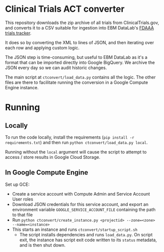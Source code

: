# Clinical Trials ACT converter

This repository downloads the zip archive of all trials from
ClinicalTrials.gov, and converts it to a CSV suitable for ingestion
into EBM DataLab's [FDAAA trials tracker](https://github.com/ebmdatalab/clinicaltrials-act-tracker).

It does so by converting the XML to lines of JSON, and then iterating
over each row and applying custom logic.

The JSON step is time-consuming, but useful to EBM DataLab as it's a
format that can be imported directly into Google BigQuery. We archive
the JSON every day so we can audit historic changes.

The main script at `ctconvert/load_data.py` contains all the
logic. The other files are there to facilitate running the conversion
in a Google Compute Engine instance.

# Running

## Locally

To run the code locally, install the requirements (`pip install -r requirements.txt`) and then run `python ctconvert/load_data.py local`.

Running without the `local` argument will cause the script to attempt to access / store results in Google Cloud Storage.

## In Google Compute Engine

Set up GCE:

* Create a service account with Compute Admin and Service Account User roles
* Download JSON credentials for this service account, and export an environment variable `GOOGLE_SERVICE_ACCOUNT_FILE` containing the path to that file
* Run `python ctconvert/create_instance.py <projectid> --zone=<zone> --name=<instance>`
* This starts an instance and runs `ctconvert/startup_script.sh`
  * The script installs dependencies and runs `load_data.py`. On script exit, the instance has script exit code written to its `status` metadata, and is then shut down.
